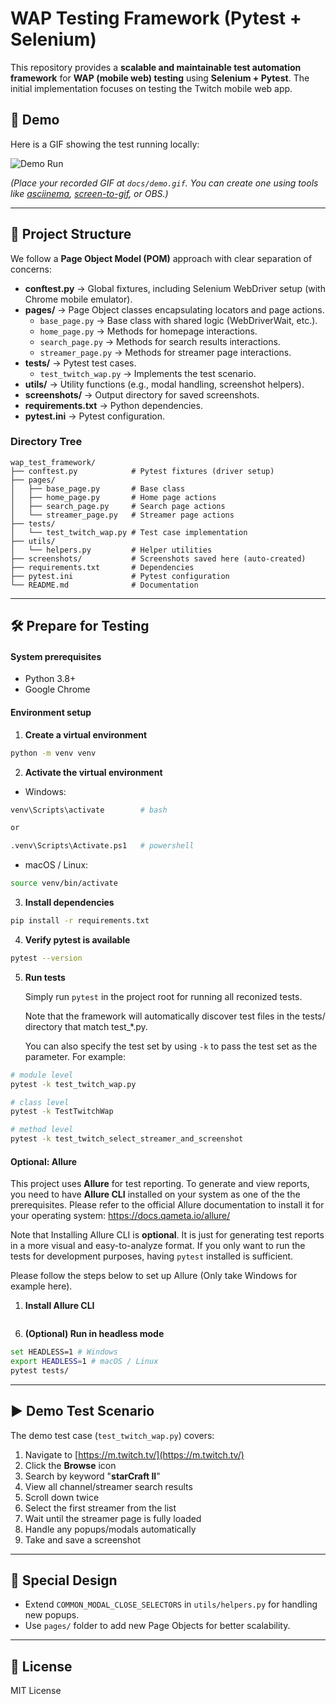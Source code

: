 # WAP Testing Framework (Pytest + Selenium)

This repository provides a **scalable and maintainable test automation framework** for **WAP (mobile web) testing** using **Selenium + Pytest**. The initial implementation focuses on testing the Twitch mobile web app.

## 🎥 Demo

Here is a GIF showing the test running locally:

![Demo Run](docs/demo.gif)

_(Place your recorded GIF at `docs/demo.gif`. You can create one using tools like [asciinema](https://asciinema.org/), [screen-to-gif](https://www.screentogif.com/), or OBS.)_

---

## 📂 Project Structure

We follow a **Page Object Model (POM)** approach with clear separation of concerns:

- **conftest.py** → Global fixtures, including Selenium WebDriver setup (with Chrome mobile emulator).
- **pages/** → Page Object classes encapsulating locators and page actions.
  - `base_page.py` → Base class with shared logic (WebDriverWait, etc.).
  - `home_page.py` → Methods for homepage interactions.
  - `search_page.py` → Methods for search results interactions.
  - `streamer_page.py` → Methods for streamer page interactions.
- **tests/** → Pytest test cases.
  - `test_twitch_wap.py` → Implements the test scenario.
- **utils/** → Utility functions (e.g., modal handling, screenshot helpers).
- **screenshots/** → Output directory for saved screenshots.
- **requirements.txt** → Python dependencies.
- **pytest.ini** → Pytest configuration.

### Directory Tree

```
wap_test_framework/
├── conftest.py            # Pytest fixtures (driver setup)
├── pages/
│   ├── base_page.py       # Base class
│   ├── home_page.py       # Home page actions
│   ├── search_page.py     # Search page actions
│   └── streamer_page.py   # Streamer page actions
├── tests/
│   └── test_twitch_wap.py # Test case implementation
├── utils/
│   └── helpers.py         # Helper utilities
├── screenshots/           # Screenshots saved here (auto-created)
├── requirements.txt       # Dependencies
├── pytest.ini             # Pytest configuration
└── README.md              # Documentation
```

---

## 🛠️ Prepare for Testing

#### **System prerequisites**
- Python 3.8+
- Google Chrome

#### **Environment setup**

1. **Create a virtual environment**

```bash
python -m venv venv
```

2. **Activate the virtual environment**

- Windows:

```bash
venv\Scripts\activate        # bash

or

.venv\Scripts\Activate.ps1   # powershell
```

- macOS / Linux:

```bash
source venv/bin/activate
```

3. **Install dependencies**

```bash
pip install -r requirements.txt
```

4. **Verify pytest is available**

```bash
pytest --version
```

5. **Run tests**

   Simply run `pytest` in the project root for running all reconized tests.

   Note that the framework will automatically discover test files in the tests/ directory that match test\_\*.py.

   You can also specify the test set by using `-k` to pass the test set as the parameter. For example:

```bash
# module level
pytest -k test_twitch_wap.py

# class level
pytest -k TestTwitchWap

# method level
pytest -k test_twitch_select_streamer_and_screenshot
```

#### **Optional: Allure**

   This project uses **Allure** for test reporting. To generate and view reports, you need to have **Allure CLI** installed on your system as one of the the prerequisites.
   Please refer to the official Allure documentation to install it for your operating system: https://docs.qameta.io/allure/

   Note that Installing Allure CLI is **optional**. It is just for generating test reports in a more visual and easy-to-analyze format. If you only want to run the tests for development purposes, having `pytest` installed is sufficient.

  Please follow the steps below to set up Allure (Only take Windows for example here).
  
  1. **Install Allure CLI**
  ```powershell
  
  ```


6. **(Optional) Run in headless mode**

```bash
set HEADLESS=1 # Windows
export HEADLESS=1 # macOS / Linux
pytest tests/
```

---

## ▶️ Demo Test Scenario

The demo test case (`test_twitch_wap.py`) covers:

1. Navigate to [https://m.twitch.tv/](https://m.twitch.tv/)
2. Click the **Browse** icon
3. Search by keyword "**starCraft II**"
4. View all channel/streamer search results
5. Scroll down twice
6. Select the first streamer from the list
7. Wait until the streamer page is fully loaded
8. Handle any popups/modals automatically
9. Take and save a screenshot

---

## 📌 Special Design

- Extend `COMMON_MODAL_CLOSE_SELECTORS` in `utils/helpers.py` for handling new popups.
- Use `pages/` folder to add new Page Objects for better scalability.

---

## 📄 License

MIT License

